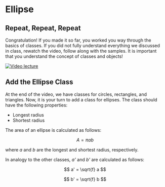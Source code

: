 # Ellipse

## Repeat, Repeat, Repeat

Congratulation! If you made it so far, you worked you way through the basics of classes. If you did not fully understand everything we discussed in class, rewatch the video, follow along with the samples. It is important that you understand the concept of classes and objects!

[![Video lecture](http://img.youtube.com/vi/Vqq2h7yPYWg/0.jpg)](http://www.youtube.com/watch?v=Vqq2h7yPYWg "Video Lecture")

## Add the Ellipse Class

At the end of the video, we have classes for circles, rectangles, and triangles. Now, it is your turn to add a class for ellipses. The class should have the following properties:

* Longest radius
* Shortest radius

The area of an ellipse is calculated as follows:

$$ A=πab $$

where _a_ and _b_ are the longest and shortest radius, respectively.

In analogy to the other classes, _a'_ and _b'_ are calculated as follows:

$$ a' = \sqrt{f} a $$

$$ b' = \sqrt{f} b $$
